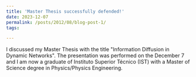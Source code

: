 ```yaml
---
title: 'Master Thesis successfully defended!'
date: 2023-12-07
permalink: /posts/2012/08/blog-post-1/
tags:

---
```


I discussed my Master Thesis with the title "Information Diffusion in Dynamic Networks". The presentation was performed on the December 7 and I am now a graduate of Instituto Superior Técnico (IST) with a Master of Science degree in Physics/Physics Engineering.

